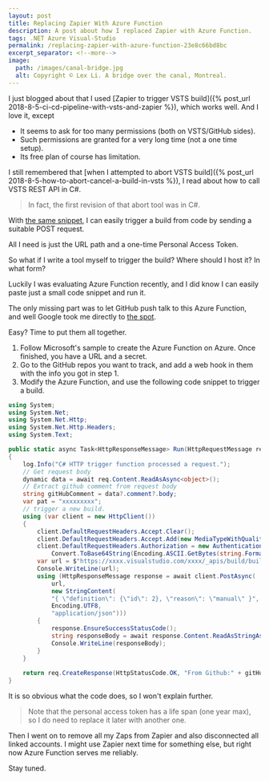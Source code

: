 ```yaml
---
layout: post
title: Replacing Zapier With Azure Function
description: A post about how I replaced Zapier with Azure Function.
tags: .NET Azure Visual-Studio
permalink: /replacing-zapier-with-azure-function-23e8c66bd8bc
excerpt_separator: <!--more-->
image:
  path: /images/canal-bridge.jpg
  alt: Copyright © Lex Li. A bridge over the canal, Montreal.
---
```


I just blogged about that I used [Zapier to trigger VSTS build]({% post_url 2018-8-5-ci-cd-pipeline-with-vsts-and-zapier %}), which works well. And I love it, except

* It seems to ask for too many permissions (both on VSTS/GitHub sides).
* Such permissions are granted for a very long time (not a one time setup).
* Its free plan of course has limitation.
<!--more-->

I still remembered that [when I attempted to abort VSTS build]({% post_url 2018-8-5-how-to-abort-cancel-a-build-in-vsts %}), I read about how to call VSTS REST API in C#.

> In fact, the first revision of that abort tool was in C#.

With [the same snippet](https://learn.microsoft.com/rest/api/azure/devops/build/?view=azure-devops-rest-5.0), I can easily trigger a build from code by sending a suitable POST request.

All I need is just the URL path and a one-time Personal Access Token.

So what if I write a tool myself to trigger the build? Where should I host it? In what form?

Luckily I was evaluating Azure Function recently, and I did know I can easily paste just a small code snippet and run it.

The only missing part was to let GitHub push talk to this Azure Function, and well Google took me directly to [the spot](https://docs.microsoft.com/azure/azure-functions/functions-create-github-webhook-triggered-function#create-an-azure-function-app).

Easy? Time to put them all together.

1. Follow Microsoft's sample to create the Azure Function on Azure. Once finished, you have a URL and a secret.
1. Go to the GitHub repos you want to track, and add a web hook in them with the info you got in step 1.
1. Modify the Azure Function, and use the following code snippet to trigger a build.

``` csharp
using System;
using System.Net;
using System.Net.Http;
using System.Net.Http.Headers;
using System.Text;

public static async Task<HttpResponseMessage> Run(HttpRequestMessage req, TraceWriter log)
{
    log.Info("C# HTTP trigger function processed a request.");
    // Get request body
    dynamic data = await req.Content.ReadAsAsync<object>();
    // Extract github comment from request body
    string gitHubComment = data?.comment?.body;
    var pat = "xxxxxxxxx";
    // trigger a new build.
    using (var client = new HttpClient())
    {
        client.DefaultRequestHeaders.Accept.Clear();
        client.DefaultRequestHeaders.Accept.Add(new MediaTypeWithQualityHeaderValue("application/json"));
        client.DefaultRequestHeaders.Authorization = new AuthenticationHeaderValue("Basic",
            Convert.ToBase64String(Encoding.ASCII.GetBytes(string.Format("{0}:{1}", "", pat))));
        var url = $"https://xxxx.visualstudio.com/xxxx/_apis/build/builds?api-version=4.1";
        Console.WriteLine(url);
        using (HttpResponseMessage response = await client.PostAsync(
            url,
            new StringContent(
            "{ \"definition\": {\"id\": 2}, \"reason\": \"manual\" }",
            Encoding.UTF8,
            "application/json")))
        {
            response.EnsureSuccessStatusCode();
            string responseBody = await response.Content.ReadAsStringAsync();
            Console.WriteLine(responseBody);
        }
    }
    
    return req.CreateResponse(HttpStatusCode.OK, "From Github:" + gitHubComment);
}
```

It is so obvious what the code does, so I won't explain further.

> Note that the personal access token has a life span (one year max), so I do need to replace it later with another one.

Then I went on to remove all my Zaps from Zapier and also disconnected all linked accounts. I might use Zapier next time for something else, but right now Azure Function serves me reliably.

Stay tuned.
